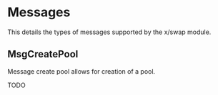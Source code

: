 <!--
order: 3
-->

# Messages

This details the types of messages supported by the x/swap module.

## MsgCreatePool

Message create pool allows for creation of a pool.

TODO
